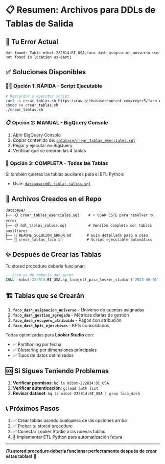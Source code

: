 # 📋 Resumen: Archivos para DDLs de Tablas de Salida

## 🚨 **Tu Error Actual**
```
Not found: Table mibot-222814:BI_USA.faco_dash_asignacion_universo was not found in location us-east1
```

## ✅ **Soluciones Disponibles**

### **🏃‍♂️ Opción 1: RÁPIDA - Script Ejecutable**
```bash
# Descargar y ejecutar script
curl -o crear_tablas.sh https://raw.githubusercontent.com/reyer3/faco_etl/main/scripts/crear_tablas_faco.sh
chmod +x crear_tablas.sh
./crear_tablas.sh
```

### **📋 Opción 2: MANUAL - BigQuery Console**
1. Abrir BigQuery Console
2. Copiar contenido de: [`database/crear_tablas_esenciales.sql`](database/crear_tablas_esenciales.sql)
3. Pegar y ejecutar en BigQuery
4. Verificar que se crearon las 4 tablas

### **🔧 Opción 3: COMPLETA - Todas las Tablas**
Si también quieres las tablas auxiliares para el ETL Python:
- Usar: [`database/ddl_tablas_salida.sql`](database/ddl_tablas_salida.sql)

## 📁 **Archivos Creados en el Repo**

```
database/
├── 📋 crear_tablas_esenciales.sql    # ⭐ USAR ESTE para resolver tu error
├── 📋 ddl_tablas_salida.sql          # Versión completa con tablas auxiliares
├── 🚨 README_SOLUCION_ERROR.md       # Guía detallada paso a paso
└── 🔧 crear_tablas_faco.sh           # Script ejecutable automático
```

## ✨ **Después de Crear las Tablas**

Tu stored procedure debería funcionar:

```sql
-- Esto ya NO debería dar error
CALL `mibot-222814.BI_USA.sp_faco_etl_para_looker_studio`('2025-06-01', '2025-06-18');
```

## 🏗️ **Tablas que se Crearán**

1. **`faco_dash_asignacion_universo`** - Universo de cuentas asignadas
2. **`faco_dash_gestion_agregada`** - Métricas diarias de gestión  
3. **`faco_dash_recupero_atribuido`** - Pagos con atribución
4. **`faco_dash_kpis_ejecutivos`** - KPIs consolidados

Todas optimizadas para **Looker Studio** con:
- ✅ Partitioning por fecha
- ✅ Clustering por dimensiones principales
- ✅ Tipos de datos optimizados

## 🆘 **Si Sigues Teniendo Problemas**

1. **Verificar permisos**: `bq ls mibot-222814:BI_USA`
2. **Verificar autenticación**: `gcloud auth list`
3. **Revisar dataset**: `bq ls mibot-222814:BI_USA | grep faco_dash`

## 📞 **Próximos Pasos**

1. ✅ Crear tablas usando cualquiera de las opciones arriba
2. ✅ Probar tu stored procedure  
3. ✅ Conectar Looker Studio a las nuevas tablas
4. 🚀 Implementar ETL Python para automatización futura

---

**¡Tu stored procedure debería funcionar perfectamente después de crear estas tablas!** 🎉